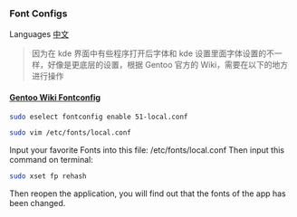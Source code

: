 ### Font Configs

Languages    [中文](./Fonts-zh.md)

> 因为在 kde 界面中有些程序打开后字体和 kde 设置里面字体设置的不一样，好像是更底层的设置，根据 Gentoo 官方的 Wiki，需要在以下的地方进行操作

#### [Gentoo Wiki Fontconfig](https://wiki.gentoo.org/wiki/Fontconfig/zh-cn)

```bash
sudo eselect fontconfig enable 51-local.conf
```

```bash
sudo vim /etc/fonts/local.conf
```

Input your favorite Fonts into this file: /etc/fonts/local.conf
Then input this command on terminal:

```bash
sudo xset fp rehash
```

Then reopen the application, you will find out that the fonts of the app has been changed.
